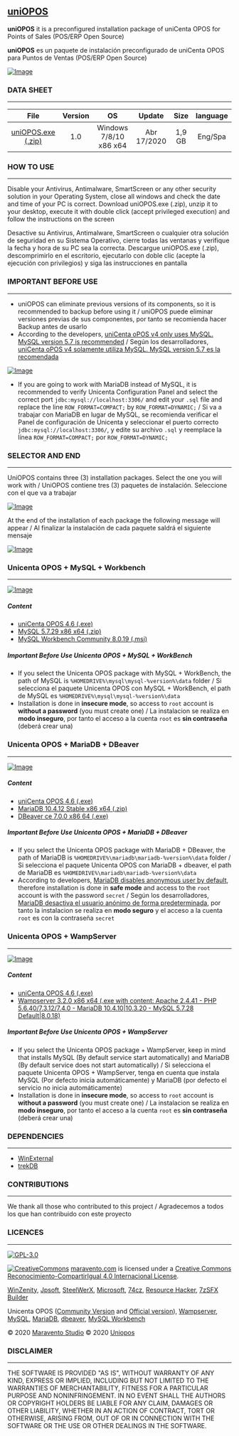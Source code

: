 ## [uniOPOS](https://uniopos.com/)

**uniOPOS** it is a preconfigured installation package of uniCenta OPOS for Points of Sales (POS/ERP Open Source)

**uniOPOS** es un paquete de instalación preconfigurado de uniCenta OPOS para Puntos de Ventas (POS/ERP Open Source)

[![Image](https://4.bp.blogspot.com/-I60lcdWHZfk/WXHzBV95bSI/AAAAAAAADVA/H4_pxdFjRBMLZtGCdYhDrqRXK4NHFOCEwCLcBGAs/s320/uniOPOS.png)](http://www.maravento.com/)

### DATA SHEET
---

|File|Version|OS|Update|Size|language|
| :---: | :---: | :---: | :---: | :---: | :---: |
|[uniOPOS.exe (.zip)](http://pc.cd/0wditalK)|1.0|Windows 7/8/10 x86 x64|Abr 17/2020|1,9 GB|Eng/Spa|

### HOW TO USE
---

Disable your Antivirus, Antimalware, SmartScreen or any other security solution in your Operating System, close all windows and check the date and time of your PC is correct. Download uniOPOS.exe (.zip), unzip it to your desktop, execute it with double click (accept privileged execution) and follow the instructions on the screen

Desactive su Antivirus, Antimalware, SmartScreen o cualquier otra solución de seguridad en su Sistema Operativo, cierre todas las ventanas y verifique la fecha y hora de su PC sea la correcta. Descargue uniOPOS.exe (.zip), descomprimirlo en el escritorio, ejecutarlo con doble clic (acepte la ejecución con privilegios) y siga las instrucciones en pantalla

### IMPORTANT BEFORE USE
---

- uniOPOS can eliminate previous versions of its components, so it is recommended to backup before using it / uniOPOS puede eliminar versiones previas de sus componentes, por tanto se recomienda hacer Backup antes de usarlo
- According to the developers, [uniCenta oPOS v4 only uses MySQL. MySQL version 5.7 is recommended](https://unicenta.com/pages/configure-unicenta-opos/) / Según los desarrolladores, [uniCenta oPOS v4 solamente utiliza MySQL. MySQL version 5.7 es la recomendada](https://unicenta.com/pages/configure-unicenta-opos/)

[![Image](https://1.bp.blogspot.com/-DpcvfI_5Eic/XmbIW9mnBBI/AAAAAAAALPo/jDlqzjbLqJodaECoIiHgx5P6n1V1Q7PsgCLcBGAsYHQ/s1600/unicenta.png)](http://www.maravento.com/)

- If you are going to work with MariaDB instead of MySQL, it is recommended to verify Unicenta Configuration Panel and select the correct port `jdbc:mysql://localhost:3306/` and edit your `.sql` file and replace the line `ROW_FORMAT=COMPACT;` by `ROW_FORMAT=DYNAMIC;` / Si va a trabajar con MariaDB en lugar de MySQL, se recomienda verificar el Panel de configuración de Unicenta y seleccionar el puerto correcto `jdbc:mysql://localhost:3306/`, y edite su archivo `.sql` y reemplace la línea `ROW_FORMAT=COMPACT;` por `ROW_FORMAT=DYNAMIC;`

### SELECTOR AND END
---

UniOPOS contains three (3) installation packages. Select the one you will work with / UniOPOS contiene tres (3) paquetes de instalación. Seleccione con el que va a trabajar

[![Image](https://1.bp.blogspot.com/-xWfn0ZWgdBw/XmFlZVuX0CI/AAAAAAAALJo/BiqUBs7Sw9ID8phaMk0wkKHkcNRonaA-QCLcBGAsYHQ/s1600/uniopos-selector.png)](https://www.maravento.com)

At the end of the installation of each package the following message will appear / Al finalizar la instalación de cada paquete saldrá el siguiente mensaje

[![Image](https://1.bp.blogspot.com/-zXgEY8YK9NY/XmFlYI6dziI/AAAAAAAALJY/NEogpYmRevMSc8tfb6SJyyyiPW71zmo4gCLcBGAsYHQ/s1600/uniopos-end.png)](https://www.maravento.com)

### Unicenta OPOS + MySQL + Workbench
---

[![Image](https://1.bp.blogspot.com/-oQwYjqnGuTg/XmFlZEokWwI/AAAAAAAALJk/324KSU9_03YfFBMijOQbZC1o3IZjbaxxACLcBGAsYHQ/s1600/uniopos-mysql.png)](https://www.maravento.com)

##### Content

- [uniCenta OPOS 4.6 (.exe)](https://unicenta.com/download-files/installers/)
- [MySQL 5.7.29 x86 x64 (.zip)](https://dev.mysql.com/downloads/mysql/5.7.html#downloads/)
- [MySQL Workbench Community 8.0.19 (.msi)](https://dev.mysql.com/downloads/workbench/)

##### Important Before Use Unicenta OPOS + MySQL + WorkBench

- If you select the Unicenta OPOS package with MySQL + WorkBench, the path of MySQL is `%HOMEDRIVE%\mysql\mysql-%version%\data` folder / Si selecciona el paquete Unicenta OPOS con MySQL + WorkBench, el path de MySQL es `%HOMEDRIVE%\mysql\mysql-%version%\data`
- Installation is done in **insecure mode**, so access to `root` account is **without a password** (you must create one) / La instalacion se realiza en **modo inseguro**, por tanto el acceso a la cuenta `root` es **sin contraseña** (deberá crear una)

### Unicenta OPOS + MariaDB + DBeaver
---

[![Image](https://1.bp.blogspot.com/-hH1e_SqkB3M/XmFlYMz_wWI/AAAAAAAALJU/4QKwbj6NgNkFULi5GyduJxjoYWs13KrDACLcBGAsYHQ/s1600/uniopos-mariadb.png)](https://www.maravento.com)

##### Content

- [uniCenta OPOS 4.6 (.exe)](https://unicenta.com/download-files/installers/)
- [MariaDB 10.4.12 Stable x86 x64 (.zip)](https://downloads.mariadb.org/mariadb/10.4.12/)
- [DBeaver ce 7.0.0 x86 64 (.exe)](https://github.com/dbeaver/dbeaver/releases)

##### Important Before Use Unicenta OPOS + MariaDB + DBeaver

- If you select the Unicenta OPOS package with MariaDB + DBeaver, the path of MariaDB is `%HOMEDRIVE%\mariadb\mariadb-%version%\data` folder / Si selecciona el paquete Unicenta OPOS con MariaDB + dbeaver, el path de MariaDB es `%HOMEDRIVE%\mariadb\mariadb-%version%\data`
- According to developers, [MariaDB disables anonymous user by default](https://mariadb.com/kb/en/installing-mariadb-windows-zip-packages/), therefore installation is done in **safe mode** and access to the `root` account is with the password `secret` / Según los desarrolladores, [MariaDB desactiva el usuario anónimo de forma predeterminada](https://mariadb.com/kb/en/installing-mariadb-windows-zip-packages/), por tanto la instalacion se realiza en **modo seguro** y el acceso a la cuenta `root` es con la contraseña `secret`

### Unicenta OPOS + WampServer
---

[![Image](https://1.bp.blogspot.com/-flUtEE_bBVQ/XmFlZ66vFkI/AAAAAAAALJw/9F_WmXE0llc8lnb4alq69NJ-HkrAb1HoACLcBGAsYHQ/s1600/uniopos-wamp.png)](https://www.maravento.com)

##### Content

- [uniCenta OPOS 4.6 (.exe)](https://unicenta.com/download-files/installers/)
- [Wampserver 3.2.0 x86 x64 (.exe with content: Apache 2.4.41 - PHP 5.6.40/7.3.12/7.4.0 - MariaDB 10.4.10|10.3.20 - MySQL 5.7.28 Default|8.0.18)](http://wampserver.aviatechno.net/?lang=en)

##### Important Before Use Unicenta OPOS + WampServer

- If you select the Unicenta OPOS package + WampServer, keep in mind that installs MySQL (By default service start automatically) and MariaDB (By default service does not start automatically) / Si selecciona el paquete Unicenta OPOS + WampServer, tenga en cuenta que instala MySQL (Por defecto inicia automáticamente) y MariaDB (por defecto el servicio no inicia automáticamente)
- Installation is done in **insecure mode**, so access to `root` account is **without a password** (you must create one) / La instalacion se realiza en **modo inseguro**, por tanto el acceso a la cuenta `root` es **sin contraseña** (deberá crear una)

### DEPENDENCIES
---

- [WinExternal](https://github.com/maravento/winexternal)
- [trekDB](https://github.com/maravento/trekdb)

### CONTRIBUTIONS
---

We thank all those who contributed to this project / Agradecemos a todos los que han contribuido con este proyecto

### LICENCES
---

[![GPL-3.0](https://img.shields.io/badge/License-GPLv3-blue.svg)](https://www.gnu.org/licenses/gpl.txt)

[![CreativeCommons](https://licensebuttons.net/l/by-sa/4.0/88x31.png)](http://creativecommons.org/licenses/by-sa/4.0/)
[maravento.com](http://www.maravento.com) is licensed under a [Creative Commons Reconocimiento-CompartirIgual 4.0 Internacional License](http://creativecommons.org/licenses/by-sa/4.0/).

[WinZenity](https://github.com/maravento/winzenity), [Jpsoft](https://jpsoft.com/), [SteelWerX](https://fstaal01.home.xs4all.nl/swreg-us.html), [Microsoft](https://www.microsoft.com/), [74cz](http://74.cz/es/make-sfx/index.php), [Resource Hacker](http://www.angusj.com/resourcehacker/), [7zSFX Builder](https://sourceforge.net/projects/s-zipsfxbuilder/)

Unicenta OPOS ([Community Version](https://ftp://197.155.77.8/sourceforge/u/un/unicentaopos/releases/windows/) and [Official version](https://unicenta.com/download-files/installers/)), [Wampserver](http://wampserver.aviatechno.net/?lang=en), [MySQL](https://dev.mysql.com/downloads/mysql/5.7.html#downloads/), [MariaDB](https://downloads.mariadb.org/mariadb/10.4.12/), [dbeaver](https://github.com/dbeaver/dbeaver/releases), [MySQL Workbench](https://dev.mysql.com/downloads/workbench/)

© 2020 [Maravento Studio](http://www.maravento.com)
© 2020 [Uniopos](https://uniopos.com/)

### DISCLAIMER
---

THE SOFTWARE IS PROVIDED "AS IS", WITHOUT WARRANTY OF ANY KIND, EXPRESS OR IMPLIED, INCLUDING BUT NOT LIMITED TO THE WARRANTIES OF MERCHANTABILITY, FITNESS FOR A PARTICULAR PURPOSE AND NONINFRINGEMENT. IN NO EVENT SHALL THE AUTHORS OR COPYRIGHT HOLDERS BE LIABLE FOR ANY CLAIM, DAMAGES OR OTHER LIABILITY, WHETHER IN AN ACTION OF CONTRACT, TORT OR OTHERWISE, ARISING FROM, OUT OF OR IN CONNECTION WITH THE SOFTWARE OR THE USE OR OTHER DEALINGS IN THE SOFTWARE.
